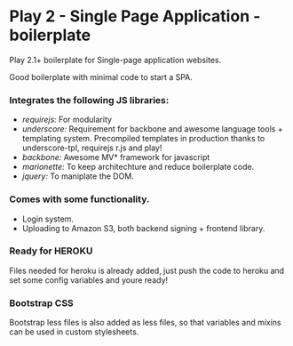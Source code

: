 Play 2 - Single Page Application - boilerplate
=====================

Play 2.1+ boilerplate for Single-page application websites. 

Good boilerplate with minimal code to start a SPA.



### Integrates the following JS libraries: 

 - *requirejs:* For modularity
 - *underscore:* Requirement for backbone and awesome language tools + templating system. Precompiled templates in production thanks to underscore-tpl, requirejs r.js and play!
 - *backbone:* Awesome MV* framework for javascript
 - *marionette:* To keep architechture and reduce boilerplate code.
 - *jquery:* To maniplate the DOM.


### Comes with some functionality.

 - Login system.
 - Uploading to Amazon S3, both backend signing + frontend library.
 
### Ready for HEROKU

Files needed for heroku is already added, just push the code to heroku and set some config variables and youre ready!

### Bootstrap CSS

Bootstrap less files is also added as less files, so that variables and mixins can be used in custom stylesheets.



